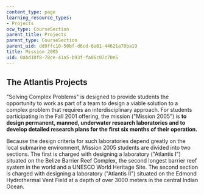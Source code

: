 ```yaml
---
content_type: page
learning_resource_types:
- Projects
ocw_type: CourseSection
parent_title: Projects
parent_type: CourseSection
parent_uid: dd9ffc10-50bf-d6cd-6e01-44621a70ba19
title: Mission 2005
uid: 0abd18f8-78ce-41a5-b93f-fa86c07c70e5
---
```


The Atlantis Projects
---------------------

"Solving Complex Problems" is designed to provide students the opportunity to work as part of a team to design a viable solution to a complex problem that requires an interdisciplinary approach. For students participating in the Fall 2001 offering, the mission ("Mission 2005") is **to design permanent, manned, underwater research laboratories and to develop detailed research plans for the first six months of their operation.**

Because the design criteria for such laboratories depend greatly on the local submarine environment, Mission 2005 students are divided into two sections. The first is charged with designing a laboratory ("Atlantis I") situated on the Belize Barrier Reef Complex, the second longest barrier reef system in the world and a UNESCO World Heritage Site. The second section is charged with designing a laboratory ("Atlantis II") situated on the Edmond Hydrothermal Vent Field at a depth of over 3000 meters in the central Indian Ocean.
